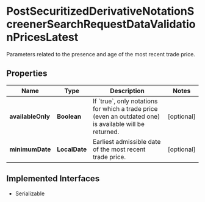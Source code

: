 

# PostSecuritizedDerivativeNotationScreenerSearchRequestDataValidationPricesLatest

Parameters related to the presence and age of the most recent trade price.

## Properties

Name | Type | Description | Notes
------------ | ------------- | ------------- | -------------
**availableOnly** | **Boolean** | If &#x60;true&#x60;, only notations for which a trade price (even an outdated one) is available will be returned. |  [optional]
**minimumDate** | **LocalDate** | Earliest admissible date of the most recent trade price. |  [optional]


## Implemented Interfaces

* Serializable


